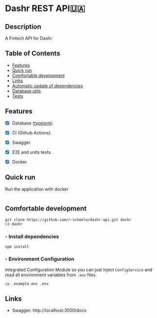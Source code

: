 # Dashr REST API🇺🇦

## Description

A Fintech API for Dashr.

## Table of Contents

- [Features](#features)
- [Quick run](#quick-run)
- [Comfortable development](#comfortable-development)
- [Links](#links)
- [Automatic update of dependencies](#automatic-update-of-dependencies)
- [Database utils](#database-utils)
- [Tests](#tests)

## Features

- [x] Database ([typeorm](https://www.npmjs.com/package/typeorm)).
- [x] CI (Github Actions).
- [x] Swagger.
- [x] E2E and units tests.
- [x] Docker.




## Quick run

Run the application with docker
```bash

```

## Comfortable development

```bash
git clone https://github.com/r-scheele/dashr-api.git dashr
cd dashr
```

### - Install dependencies

```bash
npm install
```

### - Environment Configuration

Integrated Configuration Module so you can just inject `ConfigService`
and read all environment variables from `.env` files.

```bash
cp .example.env .env

```

## Links

- Swagger: http://localhost:3000/docs
<!-- - Adminer (client for DB): http://localhost:8080
- Maildev: http://localhost:1080 -->

